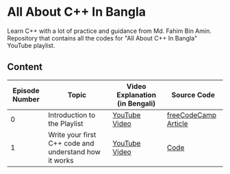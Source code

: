 # All About C++ In Bangla
Learn C++ with a lot of practice and guidance from Md. Fahim Bin Amin. Repository that contains all the codes for "All About C++ In Bangla" YouTube playlist.

## Content

| Episode Number | Topic                                                 | Video Explanation (in Bengali)                                                        | Source Code                                                                                             |
| -------------- | ----------------------------------------------------- | ------------------------------------------------------------------------------------- | ------------------------------------------------------------------------------------------------------- |
| 0              | Introduction to the Playlist                          | [YouTube Video](https://youtu.be/ArBau-NbYo4?list=PLutHME8vSEnEyOMy1AKHo07VibU10-cmu) | [freeCodeCamp Article](https://www.freecodecamp.org/news/how-to-install-c-and-cpp-compiler-on-windows/) |
| 1              | Write your first C++ code and understand how it works | [YouTube Video](#content)                                                             | [Code](./HelloWorld/)                                                                                   |